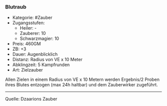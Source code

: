 ### Blutraub

- Kategorie: #Zauber
- Zugangsstufen:
  - Heiler: -
  - Zauberer: 10
  - Schwarzmagier: 10
- Preis: 460GM
- ZB: +3
- Dauer: Augenblicklich
- Distanz: Radius von VE x 10 Meter
- Abklingzeit: 5 Kampfrunden
- Art: Zielzauber

Allen Zielen in einem Radius von VE x 10 Metern werden Ergebnis/2 Proben ihres Blutes entzogen (max 24h haltbar) und dem Zauberwirker zugeführt.

---

Quelle: Dzaarions Zauber
